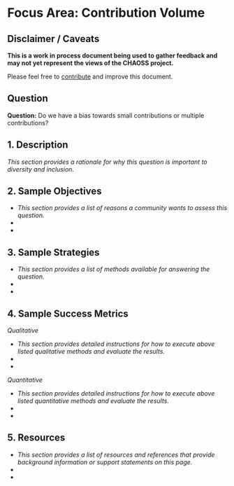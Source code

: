 # Focus Area: Contribution Volume

## Disclaimer / Caveats

**This is a work in process document being used to gather feedback and may not yet represent the views of the CHAOSS project.**

Please feel free to [contribute](https://github.com/chaoss/wg-diversity-inclusion/blob/master/CONTRIBUTING.md) and improve this document.

## Question

**Question:**  Do we have a bias towards small contributions or multiple contributions? 


## 1. Description

_This section provides a rationale for why this question is important to diversity and inclusion._


## 2. Sample Objectives

- _This section provides a list of reasons a community wants to assess this question._
-
-


## 3. Sample Strategies

- _This section provides a list of methods available for answering the question._
-
-


## 4. Sample Success Metrics
_Qualitative_

- _This section provides detailed instructions for how to execute above listed qualitative methods and evaluate the results._
-
-


_Quantitative_

- _This section provides detailed instructions for how to execute above listed quantitative methods and evaluate the results._
-
-


## 5. Resources

- _This section provides a list of resources and references that provide background information or support statements on this page._
-
-
